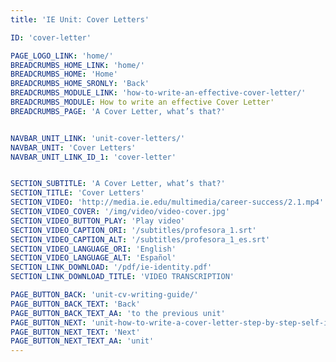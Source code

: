 ```yaml
---
title: 'IE Unit: Cover Letters'

ID: 'cover-letter'

PAGE_LOGO_LINK: 'home/'
BREADCRUMBS_HOME_LINK: 'home/'
BREADCRUMBS_HOME: 'Home'
BREADCRUMBS_HOME_SRONLY: 'Back'
BREADCRUMBS_MODULE_LINK: 'how-to-write-an-effective-cover-letter/'
BREADCRUMBS_MODULE: How to write an effective Cover Letter'
BREADCRUMBS_PAGE: 'A Cover Letter, what’s that?'


NAVBAR_UNIT_LINK: 'unit-cover-letters/'
NAVBAR_UNIT: 'Cover Letters'
NAVBAR_UNIT_LINK_ID_1: 'cover-letter'


SECTION_SUBTITLE: 'A Cover Letter, what’s that?'
SECTION_TITLE: 'Cover Letters'
SECTION_VIDEO: 'http://media.ie.edu/multimedia/career-success/2.1.mp4'
SECTION_VIDEO_COVER: '/img/video/video-cover.jpg'
SECTION_VIDEO_BUTTON_PLAY: 'Play video'
SECTION_VIDEO_CAPTION_ORI: '/subtitles/profesora_1.srt'
SECTION_VIDEO_CAPTION_ALT: '/subtitles/profesora_1_es.srt'
SECTION_VIDEO_LANGUAGE_ORI: 'English'
SECTION_VIDEO_LANGUAGE_ALT: 'Español'
SECTION_LINK_DOWNLOAD: '/pdf/ie-identity.pdf'
SECTION_LINK_DOWNLOAD_TITLE: 'VIDEO TRANSCRIPTION'

PAGE_BUTTON_BACK: 'unit-cv-writing-guide/'
PAGE_BUTTON_BACK_TEXT: 'Back'
PAGE_BUTTON_BACK_TEXT_AA: 'to the previous unit'
PAGE_BUTTON_NEXT: 'unit-how-to-write-a-cover-letter-step-by-step-self-introduction/'
PAGE_BUTTON_NEXT_TEXT: 'Next'
PAGE_BUTTON_NEXT_TEXT_AA: 'unit'
---
```

